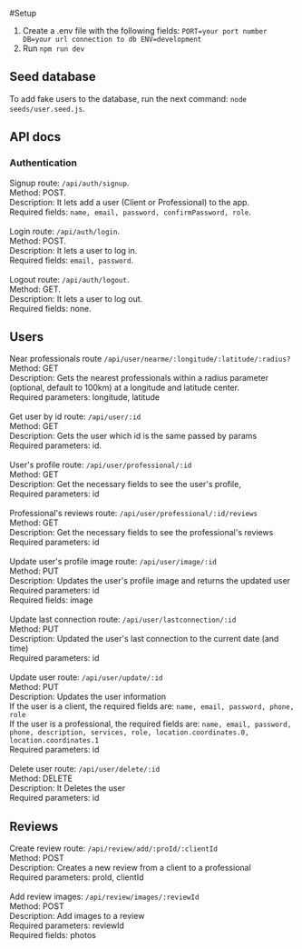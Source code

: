 #Setup
1. Create a .env file with the following fields:
`PORT=your port number
DB=your url connection to db
ENV=development`
2. Run `npm run dev`

## Seed database
To add fake users to the database, run the next command: `node seeds/user.seed.js`.

## API docs

### Authentication
Signup route: `/api/auth/signup`.<br>
Method: POST.<br>
Description: It lets add a user (Client or Professional) to the app.<br>
Required fields: `name, email, password, confirmPassword, role`.<br>
<br>
Login route: `/api/auth/login`.<br>
Method: POST.<br>
Description: It lets a user to log in.<br>
Required fields: `email, password`.<br>
<br>
Logout route: `/api/auth/logout`.<br>
Method: GET.<br>
Description: It lets a user to log out.<br>
Required fields: none.<br>

## Users
Near professionals route `/api/user/nearme/:longitude/:latitude/:radius?`<br>
Method: GET<br>
Description: Gets the nearest professionals within a radius parameter (optional, default to 100km) at a longitude and latitude center.<br>
Required parameters: longitude, latitude<br>
<br>
Get user by id route: `/api/user/:id`<br>
Method: GET<br>
Description: Gets the user which id is the same passed by params<br>
Required parameters: id.<br>
<br>
User's profile route: `/api/user/professional/:id`<br>
Method: GET<br>
Description: Get the necessary fields to see the user's profile,<br>
Required parameters: id<br>
<br>
Professional's reviews route: `/api/user/professional/:id/reviews`<br>
Method: GET<br>
Description: Get the necessary fields to see the professional's reviews<br>
Required parameters: id<br>
<br>
Update user's profile image route: `/api/user/image/:id`<br>
Method: PUT<br>
Description: Updates the user's profile image and returns the updated user<br>
Required parameters: id<br>
Required fields: image<br>
<br>
Update last connection route: `/api/user/lastconnection/:id`<br>
Method: PUT<br>
Description: Updated the user's last connection to the current date (and time)<br>
Required parameters: id<br>
<br>
Update user route: `/api/user/update/:id`<br>
Method: PUT<br>
Description: Updates the user information<br>
If the user is a client, the required fields are: `name, email, password, phone, role`<br>
If the user is a professional, the required fields are: `name, email, password, phone, description, services, role, location.coordinates.0, location.coordinates.1`<br>
Required parameters: id<br>
<br>
Delete user route: `/api/user/delete/:id`<br>
Method: DELETE<br>
Description: It Deletes the user<br>
Required parameters: id<br>

## Reviews
Create review route: `/api/review/add/:proId/:clientId`<br>
Method: POST<br>
Description: Creates a new review from a client to a professional<br>
Required parameters: proId, clientId<br>
<br>
Add review images: `/api/review/images/:reviewId`<br>
Method: POST<br>
Description: Add images to a review<br>
Required parameters: reviewId<br>
Required fields: photos<br>